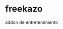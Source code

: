 # freekazo
addon de entretenimiento
 <?xml version="1.0" encoding="UTF-8" standalone="yes"?>

 <item>
 <title>tetas</title>
 <thumbnail></thumbnail>
 <fanart></fanart>
 <link></link>
 <externallink></externallink>      
 </item>
 
 <item>
 <title>magia</title>
 <thumbnail></thumbnail>
 <fanart></fanart>
 <link></link>
 <externallink></externallink>      
 </item>
 
 <item>
 <title>seduccion</title>
 <thumbnail></thumbnail>
 <fanart></fanart>
 <link></link>
 <externallink></externallink>      
 </item>
